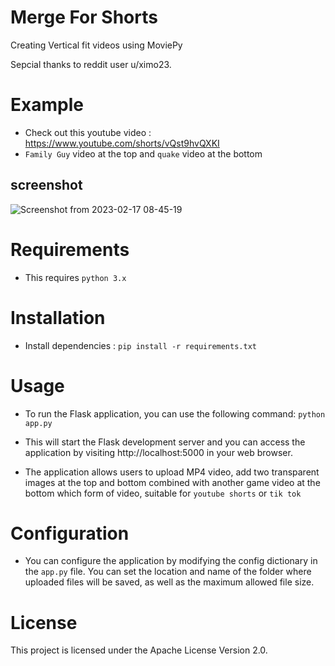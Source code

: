 # Merge For Shorts
Creating Vertical fit videos using MoviePy 

Sepcial thanks to reddit user u/ximo23.

# Example
- Check out this youtube video : https://www.youtube.com/shorts/vQst9hvQXKI
- `Family Guy` video at the top and `quake` video at the bottom

## screenshot

![Screenshot from 2023-02-17 08-45-19](https://user-images.githubusercontent.com/59218902/219540734-ae55d412-5374-4cb9-9199-e2b3be4a20ca.png)


# Requirements
- This requires `python 3.x`

# Installation
 - Install  dependencies :  `pip install -r requirements.txt`

# Usage
- To run the Flask application, you can use the following command:
``` python app.py ```

- This will start the Flask development server and you can access the application by visiting http://localhost:5000 in your web browser.

- The application allows users to upload MP4 video, add two transparent images at the top and bottom combined with another game video at the bottom which form of video, suitable for `youtube shorts` or `tik tok`

# Configuration

- You can configure the application by modifying the config dictionary in the `app.py` file. You can set the location and name of the folder where uploaded files will be saved, as well as the maximum allowed file size.


# License
This project is licensed under the Apache License Version 2.0.



